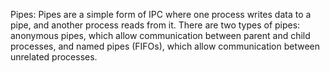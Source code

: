 Pipes: Pipes are a simple form of IPC where one process writes data to a pipe, and another process reads from it. There are two types of pipes: anonymous pipes, which allow communication between parent and child processes, and named pipes (FIFOs), which allow communication between unrelated processes.